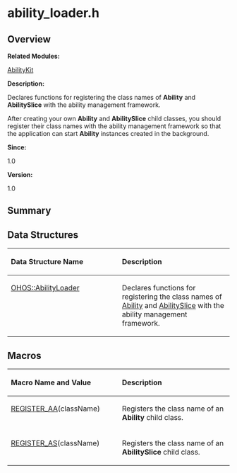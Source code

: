 # ability\_loader.h<a name="EN-US_TOPIC_0000001055678052"></a>

## **Overview**<a name="section1407457396093524"></a>

**Related Modules:**

[AbilityKit](abilitykit.md)

**Description:**

Declares functions for registering the class names of  **Ability**  and  **AbilitySlice**  with the ability management framework. 

After creating your own  **Ability**  and  **AbilitySlice**  child classes, you should register their class names with the ability management framework so that the application can start  **Ability**  instances created in the background.

**Since:**

1.0

**Version:**

1.0

## **Summary**<a name="section1806722486093524"></a>

## Data Structures<a name="nested-classes"></a>

<a name="table879877609093524"></a>
<table><thead align="left"><tr id="row881221322093524"><th class="cellrowborder" valign="top" width="50%" id="mcps1.1.3.1.1"><p id="p1499130424093524"><a name="p1499130424093524"></a><a name="p1499130424093524"></a>Data Structure Name</p>
</th>
<th class="cellrowborder" valign="top" width="50%" id="mcps1.1.3.1.2"><p id="p13583890093524"><a name="p13583890093524"></a><a name="p13583890093524"></a>Description</p>
</th>
</tr>
</thead>
<tbody><tr id="row1006031050093524"><td class="cellrowborder" valign="top" width="50%" headers="mcps1.1.3.1.1 "><p id="p484223976093524"><a name="p484223976093524"></a><a name="p484223976093524"></a><a href="ohos-abilityloader.md">OHOS::AbilityLoader</a></p>
</td>
<td class="cellrowborder" valign="top" width="50%" headers="mcps1.1.3.1.2 "><p id="p1547286898093524"><a name="p1547286898093524"></a><a name="p1547286898093524"></a>Declares functions for registering the class names of <a href="ohos-ability.md">Ability</a> and <a href="ohos-abilityslice.md">AbilitySlice</a> with the ability management framework. </p>
</td>
</tr>
</tbody>
</table>

## Macros<a name="define-members"></a>

<a name="table721116483093524"></a>
<table><thead align="left"><tr id="row772852315093524"><th class="cellrowborder" valign="top" width="50%" id="mcps1.1.3.1.1"><p id="p398447470093524"><a name="p398447470093524"></a><a name="p398447470093524"></a>Macro Name and Value</p>
</th>
<th class="cellrowborder" valign="top" width="50%" id="mcps1.1.3.1.2"><p id="p294798191093524"><a name="p294798191093524"></a><a name="p294798191093524"></a>Description</p>
</th>
</tr>
</thead>
<tbody><tr id="row37520221093524"><td class="cellrowborder" valign="top" width="50%" headers="mcps1.1.3.1.1 "><p id="p123407550093524"><a name="p123407550093524"></a><a name="p123407550093524"></a><a href="abilitykit.md#ga2c5bd891b502a92f937ae4bff3f80cad">REGISTER_AA</a>(className)</p>
</td>
<td class="cellrowborder" valign="top" width="50%" headers="mcps1.1.3.1.2 "><p id="p1479464248093524"><a name="p1479464248093524"></a><a name="p1479464248093524"></a>Registers the class name of an <strong id="b252917959093524"><a name="b252917959093524"></a><a name="b252917959093524"></a>Ability</strong> child class. </p>
</td>
</tr>
<tr id="row1847719165093524"><td class="cellrowborder" valign="top" width="50%" headers="mcps1.1.3.1.1 "><p id="p1573214227093524"><a name="p1573214227093524"></a><a name="p1573214227093524"></a><a href="abilitykit.md#ga8e811999b2b7780e67cb746d045ab5b8">REGISTER_AS</a>(className)</p>
</td>
<td class="cellrowborder" valign="top" width="50%" headers="mcps1.1.3.1.2 "><p id="p476228238093524"><a name="p476228238093524"></a><a name="p476228238093524"></a>Registers the class name of an <strong id="b389525011093524"><a name="b389525011093524"></a><a name="b389525011093524"></a>AbilitySlice</strong> child class. </p>
</td>
</tr>
</tbody>
</table>

